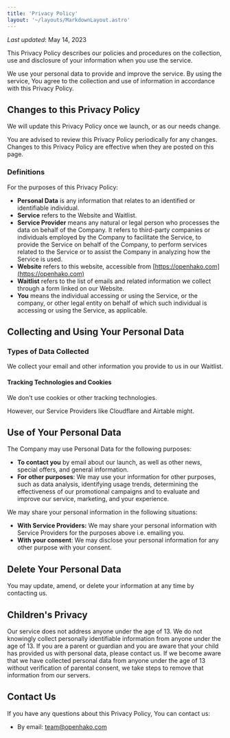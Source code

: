 ```yaml
---
title: 'Privacy Policy'
layout: '~/layouts/MarkdownLayout.astro'
---
```


_Last updated_: May 14, 2023

This Privacy Policy describes our policies and procedures on the collection, use and disclosure of your information when you use the service.

We use your personal data to provide and improve the service. By using the service, You agree to the collection and use of information in accordance with this Privacy Policy.

## Changes to this Privacy Policy

We will update this Privacy Policy once we launch, or as our needs change.

You are advised to review this Privacy Policy periodically for any changes. Changes to this Privacy Policy are effective when they are posted on this page.

### Definitions

For the purposes of this Privacy Policy:

- **Personal Data** is any information that relates to an identified or identifiable individual.
- **Service** refers to the Website and Waitlist.
- **Service Provider** means any natural or legal person who processes the data on behalf of the Company. It refers to third-party companies or individuals employed by the Company to facilitate the Service, to provide the Service on behalf of the Company, to perform services related to the Service or to assist the Company in analyzing how the Service is used.
- **Website** refers to this website, accessible from [https://openhako.com](https://openhako.com)
- **Waitlist** refers to the list of emails and related information we collect through a form linked on our Website.
- **You** means the individual accessing or using the Service, or the company, or other legal entity on behalf of which such individual is accessing or using the Service, as applicable.

## Collecting and Using Your Personal Data

### Types of Data Collected

We collect your email and other information you provide to us in our Waitlist.

#### Tracking Technologies and Cookies

We don't use cookies or other tracking technologies.

However, our Service Providers like Cloudflare and Airtable might.

## Use of Your Personal Data

The Company may use Personal Data for the following purposes:

- **To contact you** by email about our launch, as well as other news, special offers, and general information.
- **For other purposes**: We may use your information for other purposes, such as data analysis, identifying usage trends, determining the effectiveness of our promotional campaigns and to evaluate and improve our service, marketing, and your experience.

We may share your personal information in the following situations:

- **With Service Providers:** We may share your personal information with Service Providers for the purposes above i.e. emailing you.
- **With your consent**: We may disclose your personal information for any other purpose with your consent.

## Delete Your Personal Data

You may update, amend, or delete your information at any time by contacting us.

## Children's Privacy

Our service does not address anyone under the age of 13. We do not knowingly collect personally identifiable information from anyone under the age of 13. If you are a parent or guardian and you are aware that your child has provided us with personal data, please contact us. If we become aware that we have collected personal data from anyone under the age of 13 without verification of parental consent, we take steps to remove that information from our servers.

## Contact Us

If you have any questions about this Privacy Policy, You can contact us:

- By email: team@openhako.com

